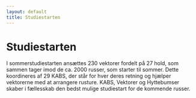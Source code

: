 ```yaml
---
layout: default
title: Studiestarten
---
```

<h1>Studiestarten</h1>

<p>I sommerstudiestarten ansættes 230 vektorer fordelt på 27 hold, som sammen tager imod de ca. 2000 russer, som starter til sommer. Dette koordineres af 29 KABS, der står for hver deres retning og hjælper vektorerne med at arrangere rusture. KABS, Vektorer og Hyttebumser skaber i fællesskab den bedst mulige studiestart for de kommende russer.</p>

